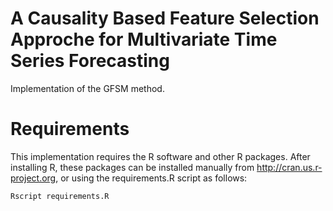 # A Causality Based Feature Selection Approche for Multivariate Time Series Forecasting
Implementation of the GFSM method.

# Requirements
This implementation requires the R software and other R packages.
After installing R, these packages can be installed manually from http://cran.us.r-project.org, or using the requirements.R script as follows:
    
    Rscript requirements.R
